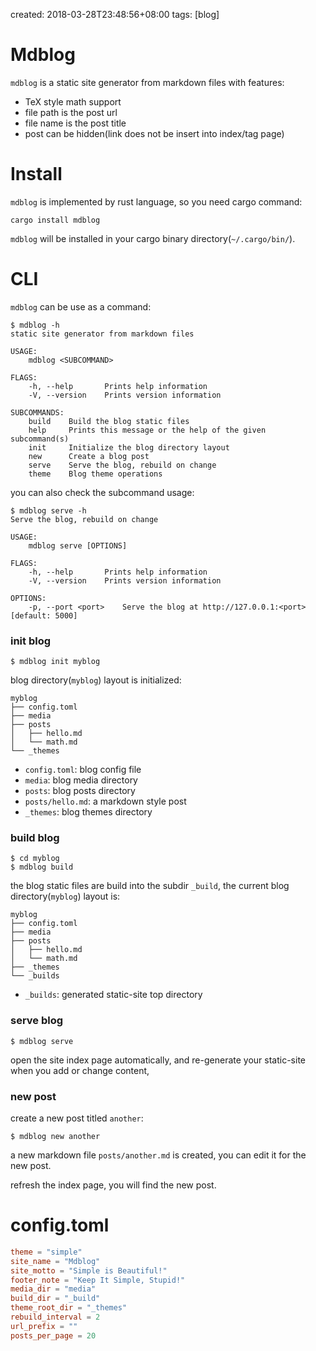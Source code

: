 created: 2018-03-28T23:48:56+08:00
tags: [blog]

# Mdblog

`mdblog` is a static site generator from markdown files with features:

* TeX style math support
* file path is the post url
* file name is the post title
* post can be hidden(link does not be insert into index/tag page)


# Install

`mdblog` is implemented by rust language, so you need cargo command:

```
cargo install mdblog
```

`mdblog` will be installed in your cargo binary directory(`~/.cargo/bin/`).


# CLI

`mdblog` can be use as a command:

```
$ mdblog -h
static site generator from markdown files

USAGE:
    mdblog <SUBCOMMAND>

FLAGS:
    -h, --help       Prints help information
    -V, --version    Prints version information

SUBCOMMANDS:
    build    Build the blog static files
    help     Prints this message or the help of the given subcommand(s)
    init     Initialize the blog directory layout
    new      Create a blog post
    serve    Serve the blog, rebuild on change
    theme    Blog theme operations
```

you can also check the subcommand usage:

```
$ mdblog serve -h
Serve the blog, rebuild on change

USAGE:
    mdblog serve [OPTIONS]

FLAGS:
    -h, --help       Prints help information
    -V, --version    Prints version information

OPTIONS:
    -p, --port <port>    Serve the blog at http://127.0.0.1:<port> [default: 5000]
```


### init blog

```
$ mdblog init myblog
```

blog directory(`myblog`) layout is initialized:

```
myblog
├── config.toml
├── media
├── posts
│   ├── hello.md
│   └── math.md
└── _themes
```

* `config.toml`: blog config file
* `media`: blog media directory
* `posts`: blog posts directory
* `posts/hello.md`: a markdown style post
* `_themes`: blog themes directory

### build blog

```
$ cd myblog
$ mdblog build
```

the blog static files are build into the subdir `_build`, the current blog directory(`myblog`) layout is:

```
myblog
├── config.toml
├── media
├── posts
│   ├── hello.md
│   └── math.md
├── _themes
└── _builds
```

* `_builds`: generated static-site top directory

### serve blog

```
$ mdblog serve
```

open the site index page automatically,
and re-generate your static-site when you add or change content,

### new post

create a new post titled `another`:

```
$ mdblog new another
```

a new markdown file `posts/another.md` is created,
you can edit it for the new post.

refresh the index page, you will find the new post.


# config.toml

```toml
theme = "simple"
site_name = "Mdblog"
site_motto = "Simple is Beautiful!"
footer_note = "Keep It Simple, Stupid!"
media_dir = "media"
build_dir = "_build"
theme_root_dir = "_themes"
rebuild_interval = 2
url_prefix = ""
posts_per_page = 20
```
